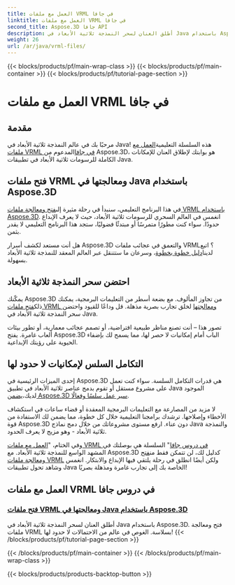 ```yaml
---
title: العمل مع ملفات VRML في جافا
linktitle: العمل مع ملفات VRML في جافا
second_title: Aspose.3D جافا API
description: أطلق العنان لسحر النمذجة ثلاثية الأبعاد في Java باستخدام Aspose.3D. فتح ومعالجة ملفات VRML بسلاسة. الغوص في عالم من الاحتمالات لا حدود لها!
weight: 26
url: /ar/java/vrml-files/
---
```


{{< blocks/products/pf/main-wrap-class >}}
{{< blocks/products/pf/main-container >}}
{{< blocks/products/pf/tutorial-page-section >}}

# العمل مع ملفات VRML في جافا

## مقدمة

 مرحبًا بك في عالم النمذجة ثلاثية الأبعاد في Java! هذه السلسلة التعليمية[العمل مع ملفات VRML في جافا](./open-vrml-files-java/)المدعوم من Aspose.3D، هو بوابتك لإطلاق العنان للإمكانات الكاملة للرسومات ثلاثية الأبعاد في تطبيقات Java.

## فتح ملفات VRML ومعالجتها في Java باستخدام Aspose.3D
 في هذا البرنامج التعليمي، سنبدأ في رحلة مثيرة إلى[فتح ومعالجة ملفات VRML باستخدام Aspose.3D](./open-vrml-files-java/). انغمس في العالم السحري للرسومات ثلاثية الأبعاد، حيث لا يعرف الإبداع حدودًا. سواء كنت مطورًا متمرسًا أو مبتدئًا فضوليًا، ستجد هذا البرنامج التعليمي لا يقدر بثمن.

 هل أنت مستعد لكشف أسرار Aspose.3D والتعمق في عجائب ملفات VRML؟ اتبع لدينا[دليل خطوة بخطوة](./open-vrml-files-java/)، وسرعان ما ستتنقل عبر العالم المعقد للنمذجة ثلاثية الأبعاد بسهولة.

## احتضن سحر النمذجة ثلاثية الأبعاد
 يمكّنك Aspose.3D من تجاوز المألوف. مع بضعة أسطر من التعليمات البرمجية، يمكنك ذلك[فتح ملفات VRML ومعالجتها](./open-vrml-files-java/) لخلق تجارب بصرية مذهلة. قل وداعًا للقيود واحتضن سحر النمذجة ثلاثية الأبعاد في Java.

تصور هذا – أنت تصنع مناظر طبيعية افتراضية، أو تصمم عجائب معمارية، أو تطور بيئات ألعاب غامرة. يفتح Aspose.3D الباب أمام إمكانيات لا حصر لها، مما يسمح لك بإضفاء الحيوية على رؤيتك الإبداعية.

## التكامل السلس لإمكانيات لا حدود لها
 إحدى الميزات الرئيسية في Aspose.3D هي قدرات التكامل السلسة. سواء كنت تعمل على مشروع مستقل أو تقوم بدمج عناصر ثلاثية الأبعاد في تطبيق Java الموجود لديك،[يضمن Aspose.3D سير عمل سلسًا وفعالًا](./open-vrml-files-java/).

لا مزيد من المصارعة مع التعليمات البرمجية المعقدة أو قضاء ساعات في استكشاف الأخطاء وإصلاحها. ترشدك برامجنا التعليمية خلال كل خطوة، مما يضمن لك الاستفادة من قوة Aspose.3D دون عناء. ارفع مستوى مشروعاتك من خلال دمج نماذج Java والنمذجة ثلاثية الأبعاد - وهو مزيج لا يعرف الحدود.

وفي الختام، "[العمل مع ملفات VRML في دروس جافا](./open-vrml-files-java/)" السلسلة هي بوصلتك في المشهد الواسع للنمذجة ثلاثية الأبعاد. مع Aspose.3D كدليل لك، لن تتمكن فقط من[فتح ومعالجة ملفات VRML](./open-vrml-files-java/) ولكن أيضًا انطلق في رحلة يلتقي فيها الإبداع والابتكار. انغمس وشاهد تحول تطبيقات Java الخاصة بك إلى تجارب غامرة ومذهلة بصريًا!
## العمل مع ملفات VRML في دروس جافا
### [فتح ملفات VRML ومعالجتها في Java باستخدام Aspose.3D](./open-vrml-files-java/)
أطلق العنان لسحر النمذجة ثلاثية الأبعاد في Java باستخدام Aspose.3D. فتح ومعالجة ملفات VRML بسلاسة. الغوص في عالم من الاحتمالات لا حدود لها!
{{< /blocks/products/pf/tutorial-page-section >}}

{{< /blocks/products/pf/main-container >}}
{{< /blocks/products/pf/main-wrap-class >}}

{{< blocks/products/products-backtop-button >}}
